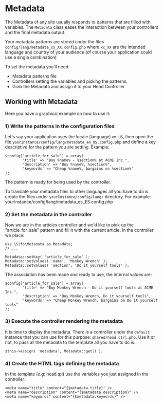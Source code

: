 Metadata
========
The Metadata of any site usually responds to patterns that are filled with variables. The `Metadata` class eases the interaction between your controllers and the final metadata output.

Your metadata patterns are stored under the files `config/lang/metadata_xx_XX.config.php` where `xx_XX` are the intended language and country of your audience (of course your application could use a single combination)

To set the metadata you'll need:

* Metadata patterns file
* Controllers setting the variables and picking the patterns.
* Grab the Metadata and assign it to your Head Controller

Working with Metadata
---------------------
Here you have a graphical example on how to use it:

### 1) Write the patterns in the configuration files ###
Let's say your application uses the locale (language) `en_US`, then open the file `yourInstance/config/lang/metadata_en_US.config.php` and define a key descriptive for the pattern you are setting. Example:

	$config['article_for_sale'] = array(
	        'title' => "Buy %name% - %section% at ACME Inc.",
	        'description' => "Buy %name%, %section%",
	        'keywords' => "Cheap %name%, bargains on %section%"
	);

The pattern is ready for being used by the controller.

To translate your metadata files to other languages all you have to do is create the files under `yourInstance/config/lang/` directory. For example: yourInstance/config/lang/metadata_es_ES.config.php

### 2) Set the metadata in the controller ###
Now we are in the articles controller and we'd like to pick up the "article_for_sale" pattern and fill it with the current article. In the controller we place:

	use \Sifo\Metadata as Metadata;
	// ...

	Metadata::setKey( 'article_for_sale' );
	Metadata::setValues( 'name', 'Monkey Wrench' );
	Metadata::setValues( 'section', 'Do it yourself tools' );

The association has been made and ready to use, the internal values are:

	$config['article_for_sale'] = array(
	        'title' => "Buy Monkey Wrench - Do it yourself tools at ACME Inc.",
	        'description' => "Buy Monkey Wrench, Do it yourself tools",
	        'keywords' => "Cheap Monkey Wrench, bargains on Do it yourself tools"
	);

### 3) Execute the controller rendering the metadata ###
It is time to display the metadata. There is a controller under the `default` instance that you can use for this purpose: `shared/head.ctrl.php`. Use it or not, to pass all the metadata to the template all you have to do is:

	$this->assign( 'metadata', Metadata::get() );
	
### 4) Create the HTML tags defining the metadata ###	
In the template (e.g: head.tpl) use the variables you just assigned in the controller:

	<meta name="title" content="{$metadata.title}" />
	<meta name="description" content="{$metadata.description}" />
	<meta name="keywords" content="{$metadata.keywords}" />
